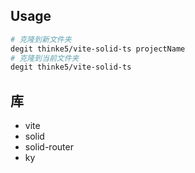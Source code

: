 ## Usage

```bash
# 克隆到新文件夹
degit thinke5/vite-solid-ts projectName
# 克隆到当前文件夹
degit thinke5/vite-solid-ts
```

## 库

- vite
- solid
- solid-router
- ky
